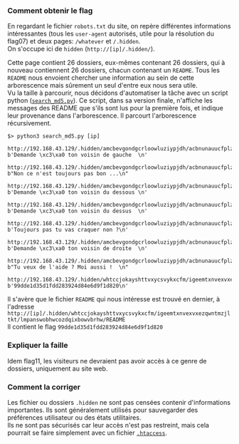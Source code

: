 ### Comment obtenir le flag
En regardant le fichier `robots.txt` du site, on repère différentes informations intéressantes (tous les `user-agent` autorisés, utile pour la résolution du flag07) et deux pages: `/whatever` et `/.hidden`.  
On s'occupe ici de `hidden` (`http://[ip]/.hidden/`).

Cette page contient 26 dossiers, eux-mêmes contenant 26 dossiers, qui à nouveau contiennent 26 dossiers, chacun contenant un `README`. Tous les `README` nous envoient chercher une information au sein de cette arborescence mais sûrement un seul d'entre eux nous sera utile.  
Vu la taille à parcourir, nous décidons d'automatiser la tâche avec un script python ([`search_md5.py`](search_md5.py)). Ce script, dans sa version finale, n'affiche les messages des README que s'ils sont lus pour la première fois, et indique leur provenance dans l'arborescence. Il parcourt l'arborescence récursivement.
```
$> python3 search_md5.py [ip]

http://192.168.43.129/.hidden/amcbevgondgcrloowluziypjdh/acbnunauucfplzmaglkvqgswwn/ayuprpftypqspruffmkuucjccv/README
b'Demande \xc3\xa0 ton voisin de gauche  \n'

http://192.168.43.129/.hidden/amcbevgondgcrloowluziypjdh/acbnunauucfplzmaglkvqgswwn/becskiwlclcuqxshqmxhicouoj/README
b"Non ce n'est toujours pas bon ...\n"

http://192.168.43.129/.hidden/amcbevgondgcrloowluziypjdh/acbnunauucfplzmaglkvqgswwn/cqqssunxyhjgdwjoafgyzoollx/README
b'Demande \xc3\xa0 ton voisin du dessous \n'

http://192.168.43.129/.hidden/amcbevgondgcrloowluziypjdh/acbnunauucfplzmaglkvqgswwn/dupoqdxhvrbqhaqokxsiigjnph/README
b'Demande \xc3\xa0 ton voisin du dessus  \n'

http://192.168.43.129/.hidden/amcbevgondgcrloowluziypjdh/acbnunauucfplzmaglkvqgswwn/ftzcgojutitjfpqrdadyfewfov/README
b'Toujours pas tu vas craquer non ?\n'

http://192.168.43.129/.hidden/amcbevgondgcrloowluziypjdh/acbnunauucfplzmaglkvqgswwn/lmpanswobhwcozdqixbowvbrhw/README
b'Demande \xc3\xa0 ton voisin de droite  \n'

http://192.168.43.129/.hidden/amcbevgondgcrloowluziypjdh/acbnunauucfplzmaglkvqgswwn/mfmtemmsbpftlvuuuwitbydbbt/README
b"Tu veux de l'aide ? Moi aussi !  \n"

http://192.168.43.129/.hidden/whtccjokayshttvxycsvykxcfm/igeemtxnvexvxezqwntmzjltkt/lmpanswobhwcozdqixbowvbrhw/README
b'99dde1d35d1fdd283924d84e6d9f1d820\n'
```

Il s'avère que le fichier `README` qui nous intéresse est trouvé en dernier, à l'adresse `http://[ip]/.hidden/whtccjokayshttvxycsvykxcfm/igeemtxnvexvxezqwntmzjltkt/lmpanswobhwcozdqixbowvbrhw/README`  
Il contient le flag `99dde1d35d1fdd283924d84e6d9f1d820`

### Expliquer la faille
Idem flag11, les visiteurs ne devraient pas avoir accès à ce genre de dossiers, uniquement au site web.

### Comment la corriger
Les fichier ou dossiers `.hidden` ne sont pas censées contenir d'informations importantes. Ils sont généralement utilisés pour sauvegarder des préférences utilisateur ou des états utilitaires.  
Ils ne sont pas sécurisés car leur accès n'est pas restreint, mais cela pourrait se faire simplement avec un fichier [`.htaccess`](https://en.wikipedia.org/wiki/.htaccess).
